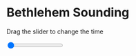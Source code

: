 <h1>Bethlehem Sounding</h1>
<p>Drag the slider to change the time</p>

<div class="slidecontainer">
<input oninput='setImage(this)' class="slider" type="range" min="0" max="4" value="0" step="1" />
<img id='img'/>
</div>

<script>
var img = document.getElementById('img');
var img_array = ['/assets/images/skwt/skd_bet_wrfout_d01_2020-04-29_12:00:00.png',
'/assets/images/skwt/skd_bet_wrfout_d01_2020-04-29_18:00:00.png',
'/assets/images/skwt/skd_bet_wrfout_d01_2020-04-30_00:00:00.png',
'/assets/images/skwt/skd_bet_wrfout_d01_2020-04-30_06:00:00.png',];
function setImage(obj)
{
        var value = obj.value;
        img.src = img_array[value];

}
</script>
